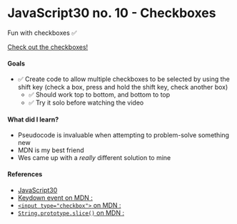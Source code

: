 # JavaScript30 no. 10 - Checkboxes

Fun with checkboxes ✅

[Check out the checkboxes!](https://codepen.io/nichelicorn/pen/bGRMxjW)

#### Goals
* ✅ Create code to allow multiple checkboxes to be selected by using the shift key (check a box, press and hold the shift key, check another box)
  * ✅ Should work top to bottom, and bottom to top
  * ✅ Try it solo before watching the video

#### What did I learn?
* Pseudocode is invaluable when attempting to problem-solve something new
* MDN is my best friend
* Wes came up with a *really* different solution to mine

#### References
* [JavaScript30](https://javascript30.com/)
* [Keydown event on MDN : ](https://developer.mozilla.org/en-US/docs/Web/API/Document/keydown_event)
* [`<input type="checkbox">` on MDN :](https://developer.mozilla.org/en-US/docs/Web/HTML/Element/input/checkbox)
* [`String.prototype.slice()` on MDN : ](https://developer.mozilla.org/en-US/docs/Web/JavaScript/Reference/Global_Objects/String/slice)
